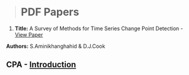> # PDF Papers



1.  **Title:** A Survey of Methods for Time Series Change Point Detection -  [View Paper](https://changepointanaysis.github.io/content/papers/A_Survey_of_Methods_for_Time_Series_Change_Point_Detection.pdf)

**Authors:** S.Aminikhanghahid & D.J.Cook                    



## CPA -  [Introduction](https://changepointanalysis.github.io/ "Changepoint Analysis Introduction")
